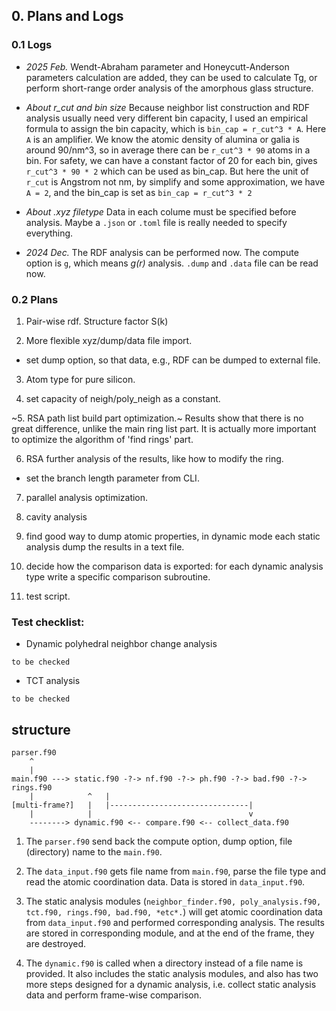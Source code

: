 ## 0. Plans and Logs

### 0.1 Logs

- *2025 Feb.* Wendt-Abraham parameter and Honeycutt-Anderson parameters calculation are added, they can be used to calculate Tg, or perform short-range order analysis of the amorphous glass structure.

- *About r_cut and bin size* Because neighbor list construction and RDF analysis usually need very different bin capacity, I used an empirical formula to assign the bin capacity, which is `bin_cap = r_cut^3 * A`. Here `A` is an amplifier. We know the atomic density of alumina or galia is around 90/nm^3, so in average there can be `r_cut^3 * 90` atoms in a bin. For safety, we can have a constant factor of 20 for each bin, gives `r_cut^3 * 90 * 2` which can be used as bin_cap. But here the unit of `r_cut` is Angstrom not nm, by simplify and some approximation, we have `A = 2`, and the bin_cap is set as `bin_cap = r_cut^3 * 2`

- *About .xyz filetype* Data in each colume must be specified before analysis. Maybe a `.json` or `.toml` file is really needed to specify everything.

- *2024 Dec.* The RDF analysis can be performed now. The compute option is `g`, which means *g(r)* analysis. `.dump` and `.data` file can be read now.

### 0.2 Plans

1. Pair-wise rdf. Structure factor S(k)

2. More flexible xyz/dump/data file import.

- set dump option, so that data, e.g., RDF can be dumped to external file.

3. Atom type for pure silicon.

4. set capacity of neigh/poly_neigh as a constant.

~5. RSA path list build part optimization.~ Results show that there is no great difference, unlike the main ring list part. It is actually more important to optimize the algorithm of 'find rings' part.

6. RSA further analysis of the results, like how to modify the ring.

- set the branch length parameter from CLI.

7. parallel analysis optimization.

8. cavity analysis

3. find good way to dump atomic properties, in dynamic mode each static analysis dump the results in a text file.

4. decide how the comparison data is exported: for each dynamic analysis type write a specific comparison subroutine.

5. test script.

### Test checklist:

- Dynamic polyhedral neighbor change analysis

`to be checked`

- TCT analysis

`to be checked`

## structure

```
parser.f90
    ^
    |
main.f90 ---> static.f90 -?-> nf.f90 -?-> ph.f90 -?-> bad.f90 -?-> rings.f90
    |            ^   |
[multi-frame?]   |   |-------------------------------|
    |            |                                   v
    --------> dynamic.f90 <-- compare.f90 <-- collect_data.f90
```

1. The `parser.f90` send back the compute option, dump option, file (directory) name to the `main.f90`.

2. The `data_input.f90` gets file name from `main.f90`, parse the file type and read the atomic coordination data. Data is stored in `data_input.f90`.

3. The static analysis modules (`neighbor_finder.f90, poly_analysis.f90, tct.f90, rings.f90, bad.f90, *etc*.`) will get atomic coordination data from `data_input.f90` and performed corresponding analysis. The results are stored in corresponding module, and at the end of the frame, they are destroyed.

4. The `dynamic.f90` is called when a directory instead of a file name is provided. It also includes the static analysis modules, and also has two more steps designed for a dynamic analysis, i.e. collect static analysis data and perform frame-wise comparison.
